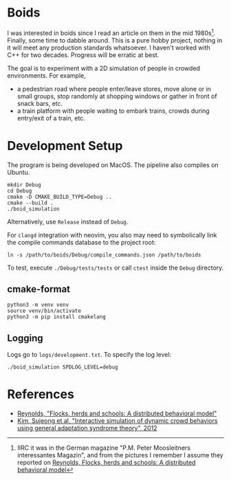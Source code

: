 # Boids

I was interested in boids since I read an article on them in the mid 1980s[^1]. Finally, some time to dabble around. This is a pure hobby project, nothing in it will meet any production standards whatsoever. I haven't worked with C++ for two decades. Progress will be erratic at best.

[^1]: IIRC it was in the German magazine "P.M. Peter Moosleitners interessantes
    Magazin", and from the pictures I remember I assume they reported on
[Reynolds, Flocks, herds and schools: A distributed behavioral
model](https://dl.acm.org/doi/10.1145/37401.37406)

The goal is to experiment with a 2D simulation of people in crowded
environments. For example,

* a pedestrian road where people enter/leave stores, move alone or in small groups, stop randomly at
  shopping windows or gather in front of snack bars, etc.
* a train platform with people waiting to embark trains, crowds during
  entry/exit of a train, etc.

# Development Setup

The program is being developed on MacOS. The pipeline also compiles on Ubuntu.

```
mkdir Debug
cd Debug
cmake -D CMAKE_BUILD_TYPE=Debug ..
cmake --build .
./boid_simulation
```

Alternatively, use `Release` instead of `Debug`.

For `clangd` integration with neovim, you also may need to symbolically link the compile commands database to the project root:

```
ln -s /path/to/boids/Debug/compile_commands.json /path/to/boids
```

To test, execute `./Debug/tests/tests` or call `ctest` inside the `Debug` directory.

## cmake-format

```
python3 -m venv venv
source venv/bin/activate
python3 -m pip install cmakelang
```

## Logging

Logs go to `logs/development.txt`. To specify the log level:

```
./boid_simulation SPDLOG_LEVEL=debug
```

# References

* [Reynolds, "Flocks, herds and schools: A distributed behavioral model"](https://dl.acm.org/doi/10.1145/37401.37406)
* [Kim, Sujeong et al, "Interactive simulation of dynamic crowd behaviors using general adaptation syndrome theory", 2012](https://dl.acm.org/doi/10.1145/2159616.2159626)
